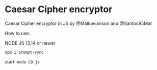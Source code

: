 # Caesar Cipher encryptor
 Caesar Cipher encryptor in JS by @Malkavianson and @Santos95Mat

How to use:

NODE JS 13.14 or newer

  ```npm i prompt-sync```

start: ```node CD.js```

